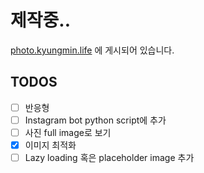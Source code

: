 # 제작중..

[photo.kyungmin.life](https://photo.kyungmin.life) 에 게시되어 있습니다.

## TODOS

- [ ] 반응형
- [ ] Instagram bot python script에 추가
- [ ] 사진 full image로 보기
- [x] 이미지 최적화
- [ ] Lazy loading 혹은 placeholder image 추가